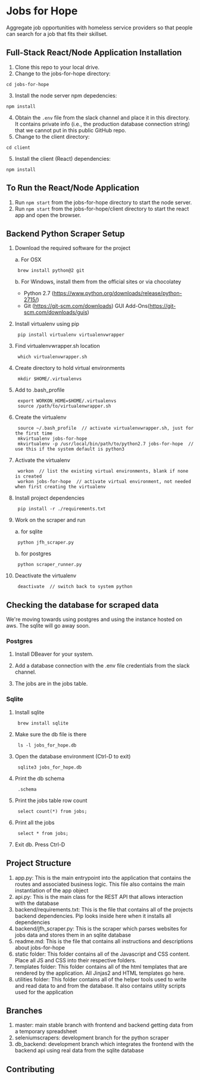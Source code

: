 # Jobs for Hope
Aggregate job opportunities with homeless service providers so that people can search for a job that fits their skillset.

## Full-Stack React/Node Application Installation
1. Clone this repo to your local drive.
2. Change to the jobs-for-hope directory:
```
cd jobs-for-hope
```
3. Install the node server npm depedencies:
```
npm install
```
4. Obtain the ```.env``` file from the slack channel and place it in this directory. It contains private info (i.e., the production database connection string) that we cannot put in this public GitHub repo.
4. Change to the client directory:
```
cd client
```
5. Install the client (React) dependencies:
```
npm install
```
## To Run the React/Node Application
1. Run ```npm start``` from the jobs-for-hope directory to start the node server.
2. Run ```npm start``` from the jobs-for-hope/client directory to start the react app and open the browser.


## Backend Python Scraper Setup
1. Download the required software for the project
    
    a. For OSX
    
        brew install python@2 git

    b. For Windows, install them from the official sites or via chocolatey
    
    - Python 2.7 (https://www.python.org/downloads/release/python-2715/)
    - Git (https://git-scm.com/downloads) GUI Add-Ons(https://git-scm.com/downloads/guis)

2. Install virtualenv using pip

        pip install virtualenv virtualenvwrapper

3. Find virtualenvwrapper.sh location

        which virtualenvwrapper.sh

4. Create directory to hold virtual environments

        mkdir $HOME/.virtualenvs

5. Add to .bash_profile

        export WORKON_HOME=$HOME/.virtualenvs
        source /path/to/virtualenwrapper.sh

6. Create the virtualenv

        source ~/.bash_profile  // activate virtualenvwrapper.sh, just for the first time
        mkvirtualenv jobs-for-hope
        mkvirtualenv -p /usr/local/bin/path/to/python2.7 jobs-for-hope  // use this if the system default is python3

7. Activate the virtualenv

        workon  // list the existing virtual environments, blank if none is created
        workon jobs-for-hope  // activate virtual environment, not needed when first creating the virtualenv

8. Install project dependencies

        pip install -r ./requirements.txt

9. Work on the scraper and run

    a. for sqlite

        python jfh_scraper.py
        
    b. for postgres

        python scraper_runner.py

9. Deactivate the virtualenv

        deactivate  // switch back to system python

## Checking the database for scraped data

We're moving towards using postgres and using the instance hosted on aws. The sqlite will go away soon.

### Postgres

1. Install DBeaver for your system.

2. Add a database connection with the .env file credentials from the slack channel.

3. The jobs are in the jobs table.

### Sqlite

1. Install sqlite

        brew install sqlite

2. Make sure the db file is there

        ls -l jobs_for_hope.db

3. Open the database environment (Ctrl-D to exit)

        sqlite3 jobs_for_hope.db

4. Print the db schema

        .schema

5. Print the jobs table row count

        select count(*) from jobs;

6. Print all the jobs

        select * from jobs;

7. Exit db. Press Ctrl-D

## Project Structure
1. app.py: This is the main entrypoint into the application that contains the routes and associated business logic. This file also contains the main instantiation of the app object
2. api.py: This is the main class for the REST API that allows interaction with the database
3. backend/requirements.txt: This is the file that contains all of the projects backend dependencies. Pip looks inside here when it installs all dependencies
3. backend/jfh_scraper.py: This is the scraper which parses websites for jobs data and stores them in an sqlite database
4. readme.md: This is the file that contains all instructions and descriptions about jobs-for-hope
5. static folder: This folder contains all of the Javascript and CSS content. Place all JS and CSS into their respective folders.
6. templates folder: This folder contains all of the html templates that are rendered by the application. All Jinjas2 and HTML templates go here.
7. utilities folder: This folder contains all of the helper tools used to write and read data to and from the database. It also contains utility scripts used for the application

## Branches
1. master: main stable branch with frontend and backend getting data from a temporary spreadsheet
2. seleniumscrapers: development branch for the python scraper
3. db_backend: development branch which integrates the frontend with the backend api using real data from the sqlite database


## Contributing
